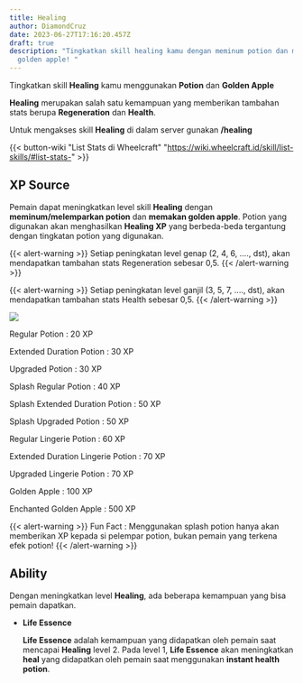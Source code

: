 ```yaml
---
title: Healing
author: DiamondCruz
date: 2023-06-27T17:16:20.457Z
draft: true
description: "Tingkatkan skill healing kamu dengan meminum potion dan memakan
  golden apple! "
---
```



Tingkatkan skill **Healing** kamu menggunakan **Potion** dan **Golden Apple**

**Healing** merupakan salah satu kemampuan yang memberikan tambahan stats berupa **Regeneration** dan **Health**. 

Untuk mengakses skill **Healing** di dalam server gunakan **/healing**

{{< button-wiki "List Stats di Wheelcraft" "https://wiki.wheelcraft.id/skill/list-skills/#list-stats-" >}} 

## XP Source

Pemain dapat meningkatkan level skill **Healing** dengan **meminum/melemparkan potion** dan **memakan golden apple**. Potion yang digunakan akan menghasilkan **Healing XP** yang berbeda-beda tergantung dengan tingkatan potion yang digunakan.

{{< alert-warning >}} Setiap peningkatan level genap (2, 4, 6, ...., dst), akan mendapatkan tambahan stats Regeneration sebesar 0,5. {{< /alert-warning >}}

{{< alert-warning >}} Setiap peningkatan level ganjil (3, 5, 7, ...., dst), akan mendapatkan tambahan stats Health sebesar 0,5. {{< /alert-warning >}}

![](/img/uploads/xphealing.png)

Regular Potion : 20 XP[](https://wiki.wheelcraft.id/skill/list-skills/)

Extended Duration Potion : 30 XP

Upgraded Potion : 30 XP

Splash Regular Potion : 40 XP

Splash Extended Duration Potion : 50 XP

Splash Upgraded Potion : 50 XP

Regular Lingerie Potion : 60 XP

Extended Duration Lingerie Potion : 70 XP

Upgraded Lingerie Potion : 70 XP

Golden Apple : 100 XP

Enchanted Golden Apple : 500 XP

{{< alert-warning >}} Fun Fact : Menggunakan splash potion hanya akan memberikan XP kepada si pelempar potion, bukan pemain yang terkena efek potion! {{< /alert-warning >}}

## Ability

Dengan meningkatkan level **Healing**, ada beberapa kemampuan yang bisa pemain dapatkan.

* **Life Essence**

  **Life Essence** adalah kemampuan yang didapatkan oleh pemain saat mencapai **Healing** level 2. Pada level 1, **Life Essence** akan meningkatkan **heal** yang didapatkan oleh pemain saat menggunakan **instant health potion**.